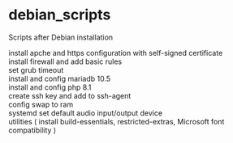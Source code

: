 # debian_scripts

Scripts after Debian installation <br>

install apche and https configuration with self-signed certificate<br>
install firewall and add basic rules<br>
set grub timeout<br>
install and config mariadb 10.5<br>
install and config php 8.1<br>
create ssh key and add to ssh-agent<br>
config swap to ram<br>
systemd set default audio input/output device<br>
utilities ( install build-essentials, restricted-extras, Microsoft font compatibility )<br>
